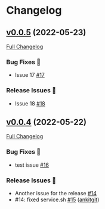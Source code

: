 # Changelog

## [v0.0.5](https://github.com/ankitgit/dev-test-new-test/tree/v0.0.5) (2022-05-23)

[Full Changelog](https://github.com/ankitgit/dev-test-new-test/compare/v0.0.4...v0.0.5)

### Bug Fixes 🐛

- Issue 17 [\#17](https://github.com/ankitgit/dev-test-new-test/issues/17)

### Release Issues 🎊

- Issue 18 [\#18](https://github.com/ankitgit/dev-test-new-test/issues/18)

## [v0.0.4](https://github.com/ankitgit/dev-test-new-test/tree/v0.0.4) (2022-05-22)

[Full Changelog](https://github.com/ankitgit/dev-test-new-test/compare/v0.0.2...v0.0.4)

### Bug Fixes 🐛

- test issue [\#16](https://github.com/ankitgit/dev-test-new-test/issues/16)

### Release Issues 🎊

- Another issue for the release [\#14](https://github.com/ankitgit/dev-test-new-test/issues/14)
- \#14: fixed service.sh [\#15](https://github.com/ankitgit/dev-test-new-test/pull/15) ([ankitgit](https://github.com/ankitgit))



